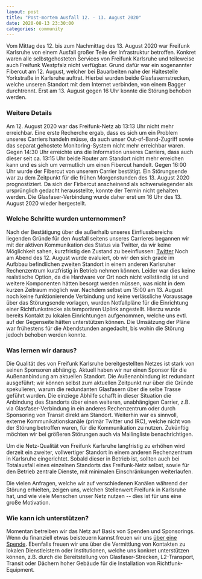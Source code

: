 ```yaml
---
layout: post
title: "Post-mortem Ausfall 12. - 13. August 2020"
date: 2020-08-13 23:30:00
categories: community
---
```


Vom Mittag des 12. bis zum Nachmittag des 13. August 2020 war Freifunk Karlsruhe von einem Ausfall großer Teile der Infrastruktur betroffen. Konkret waren alle selbstgehosteten Services von Freifunk Karlsruhe und teileweise auch Freifunk Westpfalz nicht verfügbar. Grund dafür war ein sogenannter Fibercut am 12. August, welcher bei Bauarbeiten nahe der Haltestelle Yorkstraße in Karlsruhe auftrat. Hierbei wurden beide Glasfasernstrecken, welche unseren Standort mit dem Internet verbinden, von einem Bagger durchtrennt. Erst am 13. August gegen 16 Uhr konnte die Störung behoben werden.

<!--*-->

### Weitere Details
Am 12. August 2020 war das Freifunk-Netz ab 13:13 Uhr nicht mehr erreichbar. Eine erste Recherche ergab, dass es sich um ein Problem unseres Carriers handeln müsse, da auch unser Out-of-Band-Zugriff sowie das separat gehostete Monitoring-System nicht mehr erreichbar waren. Gegen 14:30 Uhr erreichte uns die Information unseres Carriers, dass auch dieser seit ca. 13:15 Uhr beide Router am Standort nicht mehr erreichen kann und es sich um vermutlich um einen Fibercut handelt. Gegen 16:00 Uhr wurde der Fibercut von unserem Carrier bestätigt. Ein Störungsende war zu dem Zeitpunkt für die frühen Morgenstunden des 13. August 2020 prognostiziert.
Da sich der Firbercut anscheinend als schwerwiegender als ursprünglich gedacht herausstellte, konnte der Termin nicht gehalten werden. Die Glasfaser-Verbindung wurde daher erst um 16 Uhr des 13. August 2020 wieder hergestellt.

### Welche Schritte wurden unternommen?
Nach der Bestätigung über die außerhalb unseres Einflussbereichs liegenden Gründe für den Ausfall seitens unseres Carrieres begannen wir mit der aktiven Kommunikation des Status via Twitter, da wir keine Möglichkeit sahen, kurzfristig den Zustand zu beeinflussen: [Twitter](https://twitter.com/FFKarlsruhe/status/1293527355152097280)
Noch am Abend des 12. August wurde evaluiert, ob wir den sich grade im Aufbbau befindlichen zweiten Standort in einem anderen Karlsruher Rechenzentrum kurzfristig in Betrieb nehmen können. Leider war dies keine realstische Option, da die Hardware vor Ort noch nicht vollständig ist und weitere Komponenten hätten besorgt werden müssen, was nicht in dem kurzen Zeitraum möglich war.
Nachdem selbst um 15:00 am 13. August noch keine funktionierende Verbindung und keine verlässliche Voraussage über das Störungsende vorlagen, wurden Notfallpläne für die Einrichtung einer Richtfunkstrecke als temporären Uplink angestellt. Hierzu wurde bereits Kontakt zu lokalen Einrichtungen aufgenommen, welche uns evtl. auf der Gegenseite hätten unterstützen können. Die Umsätzung der Pläne war frühestens für die Abendstunden angedacht, bis wohin die Störung jedoch behoben werden konnte.


### Was lernen wir daraus?
Die Qualität des von Freifunk Karlsruhe bereitgestellten Netzes ist stark von seinen Sponsoren abhängig. Aktuell haben wir nur einen Sponsor für die Außenanbindung am aktuellen Standort. Die Außenanbindung ist redundant ausgeführt; wir können selbst zum aktuellen Zeitpunkt nur über die Gründe spekulieren, warum die redundanten Glasfasern über die selbe Trasse geführt wurden.
Die einziege Abhilfe schafft in dieser Situation die Anbindung des Standorts über einen weiteren, unabhängigen Carrier, z.B. via Glasfaser-Verbindung in ein anderes Rechenzentrum oder durch Sponsoring von Transit direkt am Standort.
Weiterhin war es sinnvoll, externe Kommunikationskanäle (primär Twitter und IRC), welche nicht von der Störung betroffen waren, für die Kommunikation zu nutzen. Zukünftig möchten wir bei größeren Störungen auch via Mailingliste benachrichtigen.

Um die Netz-Qualität von Freifunk Karlsruhe langfristig zu erhöhen wird derzeit ein zweiter, vollwertiger Standort in einem anderen Rechenzentrum in Karlsruhe eingerichtet. Sobald dieser in Betrieb ist, sollten auch bei Totalausfall eines einzelnen Standorts das Freifunk-Netz selbst, sowie für den Betrieb zentrale Dienste, mit minimalen Einschränkungen weiterlaufen.

Die vielen Anfragen, welche wir auf verschiedenen Kanälen während der Störung erhielten, zeigen uns, welchen Stellenwert Freifunk in Karlsruhe hat, und wie viele Menschen unser Netz nutzen -- dies ist für uns eine große Motivation.

### Wie kann ich unterstützen?
Momentan betreiben wir das Netz auf Basis von Spenden und Sponsorings. Wenn du finanziell etwas beisteuern kannst freuen wir uns [über eine Spende](https://karlsruhe.freifunk.net/mitmachen/spenden/). Ebenfalls freuen wir uns über die Vermittlung von Kontakten zu lokalen Dienstleistern oder Institutionen, welche uns konkret unterstützen können, z.B. durch die Bereitstellung von Glasfaser-Strecken, L2-Transport, Transit oder Dächern hoher Gebäude für die Installation von Richtfunk-Equipment.

